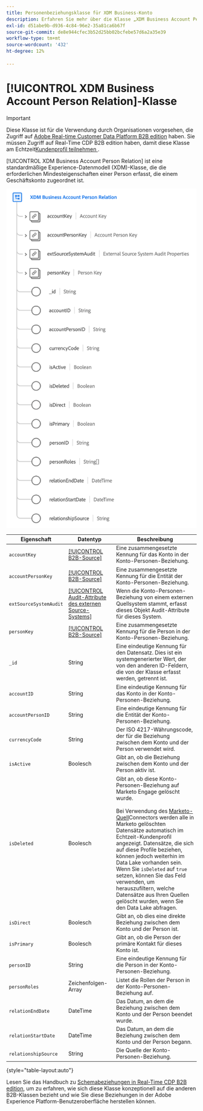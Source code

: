 ```yaml
---
title: Personenbeziehungsklasse für XDM Business-Konto
description: Erfahren Sie mehr über die Klasse „XDM Business Account Person Relation“ im Experience-Datenmodell (XDM).
exl-id: d51abe9b-d936-4c84-96e2-35a81ca6b67f
source-git-commit: de8e944cfec3b52d25bb02bcfebe57d6a2a35e39
workflow-type: tm+mt
source-wordcount: '432'
ht-degree: 12%

---
```


# [!UICONTROL XDM Business Account Person Relation]-Klasse

>[!IMPORTANT]
>
>Diese Klasse ist für die Verwendung durch Organisationen vorgesehen, die Zugriff auf [Adobe Real-time Customer Data Platform B2B edition](../../../rtcdp/b2b-overview.md) haben. Sie müssen Zugriff auf Real-Time CDP B2B edition haben, damit diese Klasse am Echtzeit[Kundenprofil teilnehmen ](../../../profile/home.md).

[!UICONTROL XDM Business Account Person Relation] ist eine standardmäßige Experience-Datenmodell (XDM)-Klasse, die die erforderlichen Mindesteigenschaften einer Person erfasst, die einem Geschäftskonto zugeordnet ist.

![Die Struktur der Personenbeziehungsklasse des XDM Business-Kontos, wie sie in der Benutzeroberfläche angezeigt wird](../../images/classes/b2b/business-account-person-relation.png)

| Eigenschaft | Datentyp | Beschreibung |
| --- | --- | --- |
| `accountKey` | [[!UICONTROL B2B-Source]](../../data-types/b2b-source.md) | Eine zusammengesetzte Kennung für das Konto in der Konto-Personen-Beziehung. |
| `accountPersonKey` | [[!UICONTROL B2B-Source]](../../data-types/b2b-source.md) | Eine zusammengesetzte Kennung für die Entität der Konto-Personen-Beziehung. |
| `extSourceSystemAudit` | [[!UICONTROL Audit-Attribute des externen Source-Systems]](../../data-types/external-source-system-audit-attributes.md) | Wenn die Konto-Personen-Beziehung von einem externen Quellsystem stammt, erfasst dieses Objekt Audit-Attribute für dieses System. |
| `personKey` | [[!UICONTROL B2B-Source]](../../data-types/b2b-source.md) | Eine zusammengesetzte Kennung für die Person in der Konto-Personen-Beziehung. |
| `_id` | String | Eine eindeutige Kennung für den Datensatz. Dies ist ein systemgenerierter Wert, der von den anderen ID-Feldern, die von der Klasse erfasst werden, getrennt ist. |
| `accountID` | String | Eine eindeutige Kennung für das Konto in der Konto-Personen-Beziehung. |
| `accountPersonID` | String | Eine eindeutige Kennung für die Entität der Konto-Personen-Beziehung. |
| `currencyCode` | String | Der ISO 4217-Währungscode, der für die Beziehung zwischen dem Konto und der Person verwendet wird. |
| `isActive` | Boolesch | Gibt an, ob die Beziehung zwischen dem Konto und der Person aktiv ist. |
| `isDeleted` | Boolesch | Gibt an, ob diese Konto-Personen-Beziehung auf Marketo Engage gelöscht wurde.<br><br>Bei Verwendung des [Marketo-Quell](../../../sources/connectors/adobe-applications/marketo/marketo.md)Connectors werden alle in Marketo gelöschten Datensätze automatisch im Echtzeit-Kundenprofil angezeigt. Datensätze, die sich auf diese Profile beziehen, können jedoch weiterhin im Data Lake vorhanden sein. Wenn Sie `isDeleted` auf `true` setzen, können Sie das Feld verwenden, um herauszufiltern, welche Datensätze aus Ihren Quellen gelöscht wurden, wenn Sie den Data Lake abfragen. |
| `isDirect` | Boolesch | Gibt an, ob dies eine direkte Beziehung zwischen dem Konto und der Person ist. |
| `isPrimary` | Boolesch | Gibt an, ob die Person der primäre Kontakt für dieses Konto ist. |
| `personID` | String | Eine eindeutige Kennung für die Person in der Konto-Personen-Beziehung. |
| `personRoles` | Zeichenfolgen-Array | Listet die Rollen der Person in der Konto-Personen-Beziehung auf. |
| `relationEndDate` | DateTime | Das Datum, an dem die Beziehung zwischen dem Konto und der Person beendet wurde. |
| `relationStartDate` | DateTime | Das Datum, an dem die Beziehung zwischen dem Konto und der Person begann. |
| `relationshipSource` | String | Die Quelle der Konto-Personen-Beziehung. |

{style="table-layout:auto"}

Lesen Sie das Handbuch zu [Schemabeziehungen in Real-Time CDP B2B edition](../../tutorials/relationship-b2b.md), um zu erfahren, wie sich diese Klasse konzeptionell auf die anderen B2B-Klassen bezieht und wie Sie diese Beziehungen in der Adobe Experience Platform-Benutzeroberfläche herstellen können.
